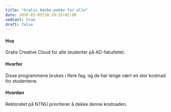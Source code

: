 ```yaml
---
title: "Gratis Adobe-pakke for alle"
date: 2018-03-05T10:19:15+02:00
vedtatt: true
draft: false
---
```


#### Hva

Gratis Creative Cloud for alle studenter på AD-fakultetet.

#### Hvorfor

Disse programmene brukes i flere fag, og de har lenge vært en stor kostnad for studentene.

#### Hvordan

Rektoratet på NTNU prioriterer å dekke denne kostnaden.
